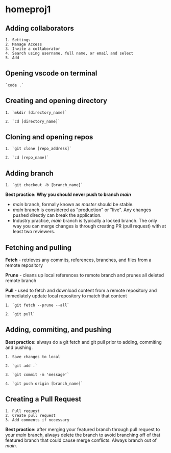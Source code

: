 # homeproj1

## Adding collaborators
    1. Settings
    2. Manage Access
    3. Invite a collaborator
    4. Search using username, full name, or email and select
    5. Add

## Opening vscode on terminal

    `code .`

## Creating and opening directory

    1. `mkdir [directory_name]`
    
    2. `cd [directory_name]`

## Cloning and opening repos

    1. `git clone [repo_address]`
    
    2. `cd [repo_name]`

## Adding branch
    1. `git checkout -b [branch_name]`
**Best practice: Why you should never push to branch *main***
* *main* branch, formally known as *master* should be stable.
* *main* branch is considered as "production" or "live". Any changes pushed directly can break the application.
* Industry practice, *main* branch is typically a locked branch. The only way you can merge changes is through creating PR (pull request) with at least two reviewers.

## Fetching and pulling
**Fetch** - retrieves any commits, references, branches, and files from a remote repository

**Prune** - cleans up local references to remote branch and prunes all deleted remote branch

**Pull** - used to fetch and download content from a remote repository and immediately update local repository to match that content

    1. `git fetch --prune --all`
    
    2. `git pull`

## Adding, commiting, and pushing

**Best practice:** always do a git fetch and git pull prior to adding, commiting and pushing.

    1. Save changes to local 
    
    2. `git add .`
    
    3. `git commit -m 'message'`
    
    4. `git push origin [branch_name]`

## Creating a Pull Request
    1. Pull request
    2. Create pull request
    3. Add comments if necessary
**Best practice:** after merging your featured branch through pull request to your *main* branch, always delete the branch to avoid branching off of that featured branch that could cause merge conflicts. Always branch out of *main*.
